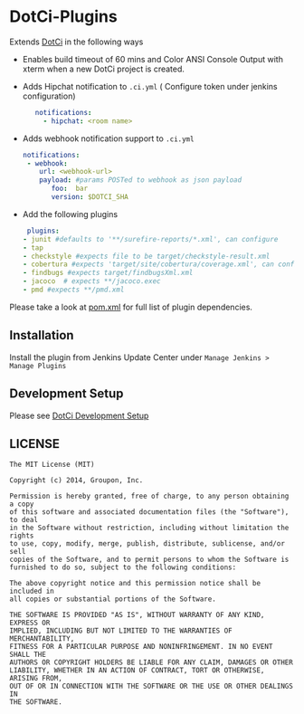 DotCi-Plugins
=============

Extends [DotCi](https://github.com/groupon/DotCi) in the following ways

- Enables build timeout of 60 mins and Color ANSI Console Output with xterm when a new DotCi project is created.

- Adds Hipchat notification to `.ci.yml` ( Configure token under jenkins configuration)

  ```yaml
     notifications:
       - hipchat: <room name>
    ```
- Adds webhook notification support to `.ci.yml`

  ```yaml
  notifications:
   - webhook:
      url: <webhook-url>
      payload: #params POSTed to webhook as json payload
         foo:  bar
         version: $DOTCI_SHA
    ```
- Add the following plugins

  ```yaml
   plugins:
  - junit #defaults to '**/surefire-reports/*.xml', can configure
  - tap
  - checkstyle #expects file to be target/checkstyle-result.xml
  - cobertura #expects 'target/site/cobertura/coverage.xml', can configure
  - findbugs #expects target/findbugsXml.xml
  - jacoco  # expects **/jacoco.exec
  - pmd #expects **/pmd.xml
  ```

Please take a look at [pom.xml](/pom.xml) for full list of plugin dependencies.

## Installation
Install the plugin from Jenkins Update Center under `Manage Jenkins > Manage Plugins`

## Development Setup
Please see [DotCi Development Setup](https://github.com/groupon/DotCi/blob/master/docs/DevelopmentSetup.md)

## LICENSE
```
The MIT License (MIT)

Copyright (c) 2014, Groupon, Inc.

Permission is hereby granted, free of charge, to any person obtaining a copy
of this software and associated documentation files (the "Software"), to deal
in the Software without restriction, including without limitation the rights
to use, copy, modify, merge, publish, distribute, sublicense, and/or sell
copies of the Software, and to permit persons to whom the Software is
furnished to do so, subject to the following conditions:

The above copyright notice and this permission notice shall be included in
all copies or substantial portions of the Software.

THE SOFTWARE IS PROVIDED "AS IS", WITHOUT WARRANTY OF ANY KIND, EXPRESS OR
IMPLIED, INCLUDING BUT NOT LIMITED TO THE WARRANTIES OF MERCHANTABILITY,
FITNESS FOR A PARTICULAR PURPOSE AND NONINFRINGEMENT. IN NO EVENT SHALL THE
AUTHORS OR COPYRIGHT HOLDERS BE LIABLE FOR ANY CLAIM, DAMAGES OR OTHER
LIABILITY, WHETHER IN AN ACTION OF CONTRACT, TORT OR OTHERWISE, ARISING FROM,
OUT OF OR IN CONNECTION WITH THE SOFTWARE OR THE USE OR OTHER DEALINGS IN
THE SOFTWARE.
```
